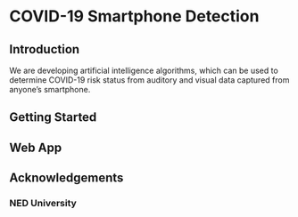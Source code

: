 # COVID-19 Smartphone Detection

## Introduction
We are developing artificial intelligence algorithms, which can be used to determine COVID-19 risk status from auditory and visual data captured from anyone’s smartphone.

## Getting Started

## Web App

## Acknowledgements
### NED University
